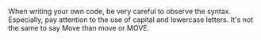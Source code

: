 When writing your own code, be very careful to observe the syntax. Especially, pay attention to the use of capital and lowercase letters.
It's not the same to say Move than move or MOVE.
